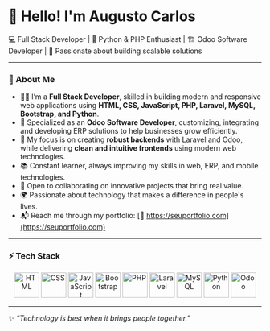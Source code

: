 # 👋 Hello! I'm Augusto Carlos  

💻 Full Stack Developer | 🐍 Python & PHP Enthusiast | 🏗️ Odoo Software Developer | 🎯 Passionate about building scalable solutions  

---

### 🌟 About Me  

- 👨‍💻 I’m a **Full Stack Developer**, skilled in building modern and responsive web applications using **HTML, CSS, JavaScript, PHP, Laravel, MySQL, Bootstrap, and Python**.  
- 🏢 Specialized as an **Odoo Software Developer**, customizing, integrating and developing ERP solutions to help businesses grow efficiently.  
- 🚀 My focus is on creating **robust backends** with Laravel and Odoo, while delivering **clean and intuitive frontends** using modern web technologies.  
- 📚 Constant learner, always improving my skills in web, ERP, and mobile technologies.  
- 🤝 Open to collaborating on innovative projects that bring real value.  
- 🌍 Passionate about technology that makes a difference in people's lives.  
- 📬 Reach me through my portfolio: [🔗 https://seuportfolio.com](https://seuportfolio.com)  

---

### ⚡ Tech Stack  

<p align="center">
  <img src="https://cdn.jsdelivr.net/gh/devicons/devicon/icons/html5/html5-original.svg" width="50" height="50" alt="HTML"/>
  <img src="https://cdn.jsdelivr.net/gh/devicons/devicon/icons/css3/css3-original.svg" width="50" height="50" alt="CSS"/>
  <img src="https://cdn.jsdelivr.net/gh/devicons/devicon/icons/javascript/javascript-original.svg" width="50" height="50" alt="JavaScript"/>
  <img src="https://cdn.jsdelivr.net/gh/devicons/devicon/icons/bootstrap/bootstrap-original.svg" width="50" height="50" alt="Bootstrap"/>
  <img src="https://cdn.jsdelivr.net/gh/devicons/devicon/icons/php/php-original.svg" width="50" height="50" alt="PHP"/>
  <img src="https://cdn.jsdelivr.net/gh/devicons/devicon/icons/laravel/laravel-original.svg" width="50" height="50" alt="Laravel"/>
  <img src="https://cdn.jsdelivr.net/gh/devicons/devicon/icons/mysql/mysql-original.svg" width="50" height="50" alt="MySQL"/>
  <img src="https://cdn.jsdelivr.net/gh/devicons/devicon/icons/python/python-original.svg" width="50" height="50" alt="Python"/>
  <img src="https://cdn.jsdelivr.net/gh/devicons/devicon/icons/odoo/odoo-original.svg" width="50" height="50" alt="Odoo"/>
</p>

---


✨ *“Technology is best when it brings people together.”*  
